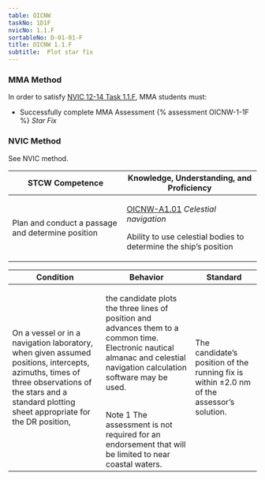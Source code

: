 ```yaml
---
table: OICNW
taskNo: 1D1F
nvicNo: 1.1.F 
sortableNo: D-01-01-F
title: OICNW 1.1.F 
subtitle:  Plot star fix
---
```



### MMA Method

In order to satisfy  [NVIC 12-14  Task  1.1.F]({{site.baseurl}}/assets/images/nvic-12-14.pdf), MMA students must:

* Successfully complete MMA Assessment {% assessment OICNW-1-1F %} *Star Fix*


### NVIC Method

<a onclick="togglevisibility('nvic_methods')" >See NVIC method.</a>

<div id='nvic_methods' class='hide'>

<table>
<thead>
<tr>
<th class='forty'> STCW Competence </th>
<th class='sixty'> Knowledge, Understanding, and Proficiency </th>
</tr>
</thead>




<tbody>
<tr><td markdown='1'>

Plan and conduct a passage and determine position

</td><td markdown='1'>

[OICNW-A1.01]({{site.baseurl}}/tables/21.html#OICNW-A1.01) *Celestial navigation*
 
Ability to use celestial bodies to determine the ship’s position

</td></tr>


</tbody>
</table>


<table>
<thead>
<tr><th class='twenty'>  Condition </th><th class='twenty'> Behavior </th><th  class='sixty'>Standard </th></tr>
</thead>
<tbody >



<tr><td markdown='1'>

On a vessel or in a navigation laboratory, when given assumed positions, intercepts, azimuths, times of three observations of the stars and a standard plotting sheet appropriate for the DR position,

</td><td markdown='1'>

the candidate plots the three lines of position and advances them to a common time. Electronic nautical almanac and celestial navigation calculation software may be used.

<br>

<div class="tooltip">Note 1
<span class="tooltiptext">
The assessment is not required for an endorsement that will be limited to near coastal waters.
</span>
</div>


</td><td markdown='1'>

The candidate’s position of the running fix is within ±2.0 nm of the assessor’s solution.

</td></tr>
</tbody>
</table>
</div>
